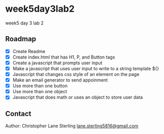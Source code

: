 # week5day3lab2
week5 day 3 lab 2

## Roadmap
- [x] Create Readme
- [x] Create index.html that has H1, P, and Button tags
- [x] Create a javascript that prompts user input
- [x] Make a javascript that uses user input to write to a string template ${}
- [x] Javascript that changes css style of an element on the page
- [x] Make an email generator to send appoinment
- [x] Use more than one button
- [x] Use more than one object
- [x] Javascript that does math or uses an object to store user data

## Contact

Author: Christopher Lane Sterling
lane.sterling5816@gmail.com
